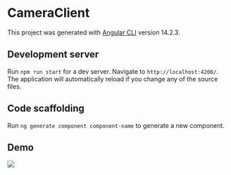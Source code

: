 # CameraClient

This project was generated with [Angular CLI](https://github.com/angular/angular-cli) version 14.2.3.

## Development server

Run `npm run start` for a dev server. Navigate to `http://localhost:4200/`. The application will automatically reload if you change any of the source files.

## Code scaffolding

Run `ng generate component component-name` to generate a new component.

## Demo 
![](https://github.com/Tealico/CameraFrontEnd/blob/master/CameraClient.gif)
